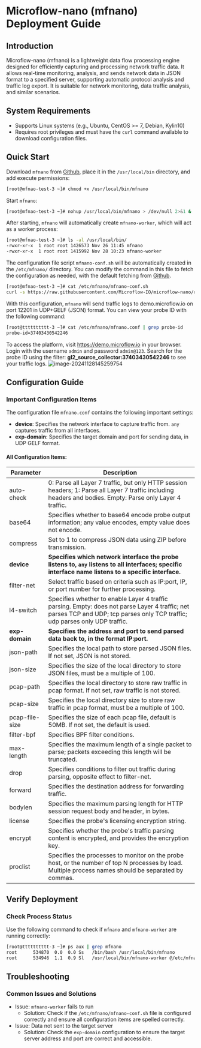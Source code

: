 # Microflow-nano (mfnano) Deployment Guide

## Introduction

Microflow-nano (mfnano) is a lightweight data flow processing engine designed for efficiently capturing and processing network traffic data. It allows real-time monitoring, analysis, and sends network data in JSON format to a specified server, supporting automatic protocol analysis and traffic log export. It is suitable for network monitoring, data traffic analysis, and similar scenarios.

## System Requirements

- Supports Linux systems (e.g., Ubuntu, CentOS >= 7, Debian, Kylin10)
- Requires root privileges and must have the `curl` command available to download configuration files.

## Quick Start

Download `mfnano` from [Github](https://github.com/Microflow-IO/microflow-nano/releases), place it in the `/usr/local/bin` directory, and add execute permissions:

```bash
[root@mfnao-test-3 ~]# chmod +x /usr/local/bin/mfnano
```

Start `mfnano`:

```bash
[root@mfnao-test-3 ~]# nohup /usr/local/bin/mfnano > /dev/null 2>&1 &
```

After starting, `mfnano` will automatically create `mfnano-worker`, which will act as a worker process:

```bash
[root@mfnao-test-3 ~]# ls -al /usr/local/bin/
-rwxr-xr-x  1 root root 1426573 Nov 26 11:45 mfnano
-rwxr-xr-x  1 root root 1415992 Nov 28 10:23 mfnano-worker
```

The configuration file script `mfnano-conf.sh` will be automatically created in the `/etc/mfnano/` directory. You can modify the command in this file to fetch the configuration as needed, with the default fetching from [Github](https://github.com/Microflow-IO/microflow-nano/blob/main/linux/mfnano.conf).

```bash
[root@mfnao-test-3 ~]# cat /etc/mfnano/mfnano-conf.sh
curl -s https://raw.githubusercontent.com/Microflow-IO/microflow-nano/refs/heads/main/linux/mfnano.conf
```

With this configuration, `mfnano` will send traffic logs to demo.microflow.io on port 12201 in UDP+GELF (JSON) format. You can view your probe ID with the following command:

```bash
[root@tttttttttt-3 ~]# cat /etc/mfnano/mfnano.conf | grep probe-id
probe-id=37403430542246
```

To access the platform, visit https://demo.microflow.io in your browser. Login with the username `admin` and password `admin@123`. Search for the probe ID using the filter: **gl2_source_collector:37403430542246** to see your traffic logs.
![image-20241128145259754](https://github.com/user-attachments/assets/f305c7b9-72ef-40d6-b3cd-ab8b21b659bf)

## Configuration Guide

### Important Configuration Items

The configuration file `mfnano.conf` contains the following important settings:

- **device**: Specifies the network interface to capture traffic from. `any` captures traffic from all interfaces.
- **exp-domain**: Specifies the target domain and port for sending data, in UDP GELF format.

#### All Configuration Items:

| Parameter      | Description                                                  |
| -------------- | ------------------------------------------------------------ |
| auto-check     | 0: Parse all Layer 7 traffic, but only HTTP session headers; 1: Parse all Layer 7 traffic including headers and bodies. Empty: Parse only Layer 4 traffic. |
| base64         | Specifies whether to base64 encode probe output information; any value encodes, empty value does not encode. |
| compress       | Set to 1 to compress JSON data using ZIP before transmission. |
| **device**     | **Specifies which network interface the probe listens to, `any` listens to all interfaces; specific interface name listens to a specific interface.** |
| filter-net     | Select traffic based on criteria such as IP:port, IP, or port number for further processing. |
| l4-switch      | Specifies whether to enable Layer 4 traffic parsing. Empty: does not parse Layer 4 traffic; net parses TCP and UDP; tcp parses only TCP traffic; udp parses only UDP traffic. |
| **exp-domain** | **Specifies the address and port to send parsed data back to, in the format IP:port.** |
| json-path      | Specifies the local path to store parsed JSON files. If not set, JSON is not stored. |
| json-size      | Specifies the size of the local directory to store JSON files, must be a multiple of 100. |
| pcap-path      | Specifies the local directory to store raw traffic in pcap format. If not set, raw traffic is not stored. |
| pcap-size      | Specifies the local directory size to store raw traffic in pcap format, must be a multiple of 100. |
| pcap-file-size | Specifies the size of each pcap file, default is 50MB. If not set, the default is used. |
| filter-bpf     | Specifies BPF filter conditions.                             |
| max-length     | Specifies the maximum length of a single packet to parse; packets exceeding this length will be truncated. |
| drop           | Specifies conditions to filter out traffic during parsing, opposite effect to filter-net. |
| forward        | Specifies the destination address for forwarding traffic.    |
| bodylen        | Specifies the maximum parsing length for HTTP session request body and header, in bytes. |
| license        | Specifies the probe's licensing encryption string.           |
| encrypt        | Specifies whether the probe's traffic parsing content is encrypted, and provides the encryption key. |
| proclist       | Specifies the processes to monitor on the probe host, or the number of top N processes by load. Multiple process names should be separated by commas. |

## Verify Deployment

### Check Process Status

Use the following command to check if `mfnano` and `mfnano-worker` are running correctly:

```bash
[root@tttttttttt-3 ~]# ps aux | grep mfnano
root      534870  0.0  0.0 Ss   /bin/bash /usr/local/bin/mfnano
root      534946  1.1  0.9 Sl   /usr/local/bin/mfnano-worker @/etc/mfnano/mfnano.conf
```

## Troubleshooting

### Common Issues and Solutions

- Issue: `mfnano-worker` fails to run
  - Solution: Check if the `/etc/mfnano/mfnano-conf.sh` file is configured correctly and ensure all configuration items are spelled correctly.
- Issue: Data not sent to the target server
  - Solution: Check the `exp-domain` configuration to ensure the target server address and port are correct and accessible.
